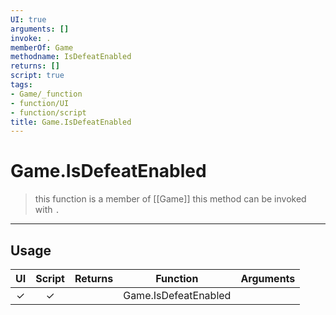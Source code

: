 ```yaml
---
UI: true
arguments: []
invoke: .
memberOf: Game
methodname: IsDefeatEnabled
returns: []
script: true
tags:
- Game/_function
- function/UI
- function/script
title: Game.IsDefeatEnabled
---
```

# Game.IsDefeatEnabled
> this function is a member of [[Game]]
> this method can be invoked with `.`
-----
## Usage
|  UI | Script | Returns | Function | Arguments |
|:---:|:------:|-------:|:--------:|:---------|
|✓|✓||Game.IsDefeatEnabled||
